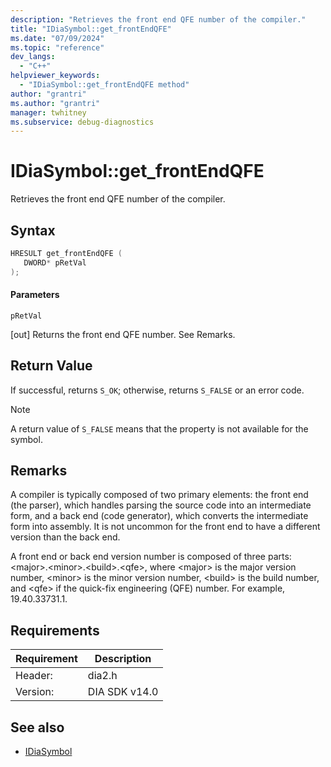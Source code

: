 ```yaml
---
description: "Retrieves the front end QFE number of the compiler."
title: "IDiaSymbol::get_frontEndQFE"
ms.date: "07/09/2024"
ms.topic: "reference"
dev_langs:
  - "C++"
helpviewer_keywords:
  - "IDiaSymbol::get_frontEndQFE method"
author: "grantri"
ms.author: "grantri"
manager: twhitney
ms.subservice: debug-diagnostics
---
```

# IDiaSymbol::get_frontEndQFE

Retrieves the front end QFE number of the compiler.

## Syntax

```C++
HRESULT get_frontEndQFE ( 
   DWORD* pRetVal
);
```

#### Parameters

 `pRetVal`

[out] Returns the front end QFE number. See Remarks.

## Return Value

 If successful, returns `S_OK`; otherwise, returns `S_FALSE` or an error code.

> [!NOTE]
> A return value of `S_FALSE` means that the property is not available for the symbol.

## Remarks

 A compiler is typically composed of two primary elements: the front end (the parser), which handles parsing the source code into an intermediate form, and a back end (code generator), which converts the intermediate form into assembly. It is not uncommon for the front end to have a different version than the back end.

 A front end or back end version number is composed of three parts: \<major>.\<minor>.\<build>.\<qfe>, where \<major> is the major version number, \<minor> is the minor version number, \<build> is the build number, and \<qfe> if the quick-fix engineering (QFE) number. For example, 19.40.33731.1.

## Requirements

|Requirement|Description|
|-----------------|-----------------|
|Header:|dia2.h|
|Version:|DIA SDK v14.0|

## See also
- [IDiaSymbol](../../debugger/debug-interface-access/idiasymbol.md)

